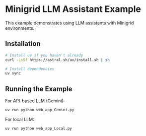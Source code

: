 # Minigrid LLM Assistant Example

This example demonstrates using LLM assistants with Minigrid environments.

## Installation

```bash
# Install uv if you haven't already
curl -LsSf https://astral.sh/uv/install.sh | sh

# Install dependencies
uv sync
```

## Running the Example

For API-based LLM (Gemini):
```bash
uv run python web_app_Gemini.py
```

For local LLM:
```bash
uv run python web_app_Local.py
```